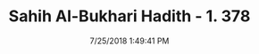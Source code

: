 ---
title        : "Sahih Al-Bukhari Hadith - 1. 378"
date         : 7/25/2018 1:49:41 PM
draft        : false
type         : "hadith"
layout       : "hadith"
BookCode     : "SHB"
VolumeNumber : "1"
HadithNumber : "378"
categories  :  ["Prayer-Praying on a Khumra"]
tags  :  ["Maimuna"]
---